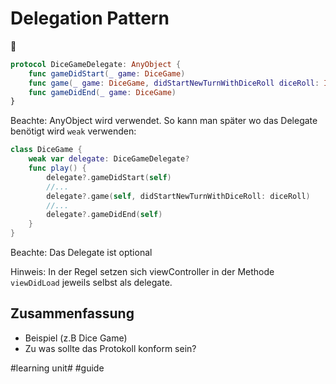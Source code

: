 # Delegation Pattern
🍷

```swift
protocol DiceGameDelegate: AnyObject {
    func gameDidStart(_ game: DiceGame)
    func game(_ game: DiceGame, didStartNewTurnWithDiceRoll diceRoll: Int)
    func gameDidEnd(_ game: DiceGame)
}
```

Beachte: AnyObject wird verwendet. So kann man später wo das Delegate benötigt wird `weak` verwenden:

```swift
class DiceGame {
	weak var delegate: DiceGameDelegate?
	func play() {
		delegate?.gameDidStart(self)
		//...
		delegate?.game(self, didStartNewTurnWithDiceRoll: diceRoll)
	    //...
		delegate?.gameDidEnd(self)
	}
}
```

Beachte: Das Delegate ist optional


Hinweis: In der Regel setzen sich viewController in der Methode `viewDidLoad` jeweils selbst als delegate.

## Zusammenfassung
- Beispiel (z.B Dice Game)
- Zu was sollte das Protokoll konform sein?

#learning unit# #guide